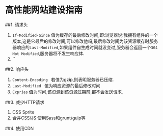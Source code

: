 # 高性能网站建设指南

##1. 请求头 

1. `If-Modified-Since` 值为缓存的最后修改时间,即:浏览器说:我拥有组件的一个版本,这是它最后的修改时间,可以修改他吗,最后修改时间为该资源缓存时服务器响应的`Last-Modified`,如果组件自生成时间就没变过,服务器会返回一个`304 Not Modified`,服务器将不发生响应体.
2. `` 

##2. 响应头

1. `Content-Encoding ` 若值为gzip,则表明服务器已压缩.
2. `Last-Modified ` 值为响应资源的最后修改时间.
3. `Expries` 值为时间,该资源到该资源过期前,都不会发送请求.

##3. 减少HTTP请求

1. CSS Sprite
2. 合并CSS/JS 使用Sass和grunt/gulp等


##4. 使用CDN

